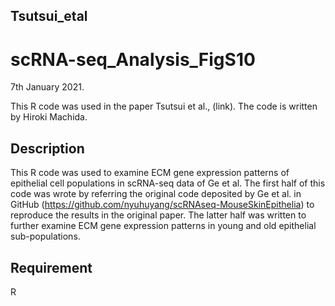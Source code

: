 ## Tsutsui_etal

scRNA-seq_Analysis_FigS10
====
7th January 2021. 

This R code was used in the paper Tsutsui et al., (link). 
The code is written by Hiroki Machida. 

## Description

This R code was used to examine ECM gene expression patterns of epithelial cell populations in scRNA-seq data of Ge et al. The first half of this code was wrote by referring the original code deposited by Ge et al. in GitHub (https://github.com/nyuhuyang/scRNAseq-MouseSkinEpithelia) to reproduce the results in the original paper. The latter half was written to further examine ECM gene expression patterns in young and old epithelial sub-populations.

## Requirement

R
